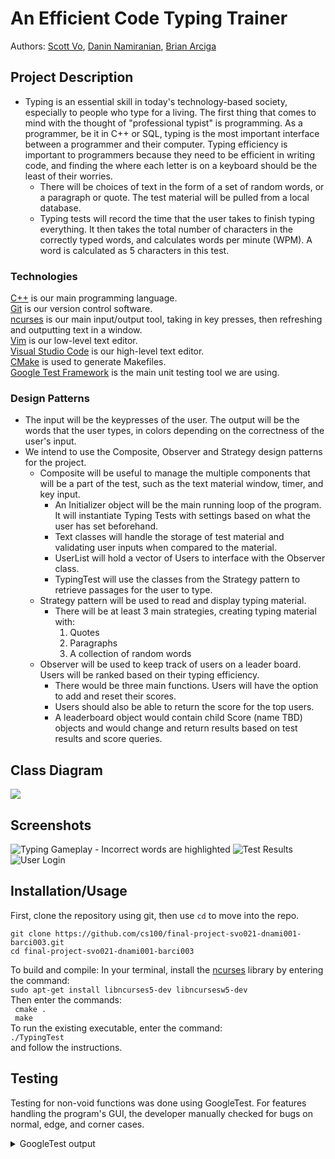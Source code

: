# An Efficient Code Typing Trainer
 
Authors: [Scott Vo](https://github.com/hscottvo), [Danin Namiranian](https://github.com/Danin1993), [Brian Arciga](https://github.com/brianarciga1)

## Project Description
* Typing is an essential skill in today's technology-based society, especially to people who type for a living. The first thing that comes to mind with the thought of "professional typist" is programming. As a programmer, be it in C++ or SQL, typing is the most important interface between a programmer and their computer. Typing efficiency is important to programmers because they need to be efficient in writing code, and finding the where each letter is on a keyboard should be the least of their worries. 
  * There will be choices of text in the form of a set of random words, or a paragraph or quote. The test material will be pulled from a local database. 
  * Typing tests will record the time that the user takes to finish typing everything. It then takes the total number of characters in the correctly typed words, and calculates words per minute (WPM). A word is calculated as 5 characters in this test. 
### Technologies
[C++](https://www.cplusplus.com/) is our main programming language.  
[Git](https://git-scm.com/) is our version control software.  
[ncurses](https://pubs.opengroup.org/onlinepubs/7908799/xcurses/curses.h.html) is our main input/output tool, taking in key presses, then refreshing and outputting text in a window.  
[Vim](https://www.vim.org/) is our low-level text editor.  
[Visual Studio Code](https://code.visualstudio.com/) is our high-level text editor.  
[CMake](https://cmake.org/) is used to generate Makefiles.  
[Google Test Framework](https://github.com/google/googletest) is the main unit testing tool we are using. 

### Design Patterns
* The input will be the keypresses of the user. The output will be the words that the user types, in colors depending on the correctness of the user's input. 
* We intend to use the Composite, Observer and Strategy design patterns for the project. 
  * Composite will be useful to manage the multiple components that will be a part of the test, such as the text material window, timer, and key input. 
    * An Initializer object will be the main running loop of the program. It will instantiate Typing Tests with settings based on what the user has set beforehand. 
    * Text classes will handle the storage of test material and validating user inputs when compared to the material. 
    * UserList will hold a vector of Users to interface with the Observer class.
    * TypingTest will use the classes from the Strategy pattern to retrieve passages for the user to type.
  * Strategy pattern will be used to read and display typing material. 
    * There will be at least 3 main strategies, creating typing material with:
      1. Quotes
      2. Paragraphs
      3. A collection of random words
  * Observer will be used to keep track of users on a leader board. Users will be ranked based on their typing efficiency.
    * There would be three main functions. Users will have the option to add and reset their scores.
    * Users should also be able to return the score for the top users.
    * A leaderboard object would contain child Score (name TBD) objects and would change and return results based on test results and score queries.

## Class Diagram

<img src="https://docs.google.com/drawings/d/e/2PACX-1vSwanho9HYGWpyReDs0W0ro39obf76mRsjeyf73z6PT0jZE5E_Qc7GBUylH1muTeXfJJjXDmGRLVoDr/pub?w=2552&amp;h=1644">

 ## Screenshots
![Typing Gameplay - Incorrect words are highlighted](https://user-images.githubusercontent.com/56327086/101737483-caa1fe80-3a79-11eb-80dc-e40c713de45a.JPG)
![Test Results](https://user-images.githubusercontent.com/56327086/101737106-48193f00-3a79-11eb-9926-380cafc8cfb0.JPG)
![User Login](https://user-images.githubusercontent.com/56327086/101737319-8d3d7100-3a79-11eb-9490-8b9f399d4da8.JPG)

 ## Installation/Usage
First, clone the repository using git, then use ```cd``` to move into the repo. 
``` 
git clone https://github.com/cs100/final-project-svo021-dnami001-barci003.git
cd final-project-svo021-dnami001-barci003
```
To build and compile: 
  In your terminal, install the [ncurses](https://pubs.opengroup.org/onlinepubs/7908799/xcurses/curses.h.html) library by entering the command:  
  <code>sudo apt-get install libncurses5-dev libncursesw5-dev</code>  
  Then enter the commands:  
  <code> cmake .</code>  
  <code> make </code>  
To run the existing executable, enter the command:  
  <code>./TypingTest</code>  
and follow the instructions. 
 ## Testing
 Testing for non-void functions was done using GoogleTest. For features handling the program's GUI, the developer manually checked for bugs on normal, edge, and corner cases. 
 <details><summary> GoogleTest output </summary>
 <p>
```./test  
[==========] Running 65 tests from 16 test suites.  
[----------] Global test environment set-up.  
[----------] 3 tests from CompositeWordConstructor  
[ RUN      ] CompositeWordConstructor.Default  
[       OK ] CompositeWordConstructor.Default (0 ms)  
[ RUN      ] CompositeWordConstructor.OneWord  
[       OK ] CompositeWordConstructor.OneWord (0 ms)  
[ RUN      ] CompositeWordConstructor.PosWords  
[       OK ] CompositeWordConstructor.PosWords (0 ms)  
[----------] 3 tests from CompositeWordConstructor (1 ms total)  
  
[----------] 7 tests from CompositeWordCheck  
[ RUN      ] CompositeWordCheck.NoInput  
[       OK ] CompositeWordCheck.NoInput (0 ms)  
[ RUN      ] CompositeWordCheck.WordEmpty  
[       OK ] CompositeWordCheck.WordEmpty (0 ms)  
[ RUN      ] CompositeWordCheck.RefEmpty  
[       OK ] CompositeWordCheck.RefEmpty (0 ms)  
[ RUN      ] CompositeWordCheck.Incorrect  
[       OK ] CompositeWordCheck.Incorrect (0 ms)  
[ RUN      ] CompositeWordCheck.Correct  
[       OK ] CompositeWordCheck.Correct (0 ms)  
[ RUN      ] CompositeWordCheck.Punctuation  
[       OK ] CompositeWordCheck.Punctuation (0 ms)  
[ RUN      ] CompositeWordCheck.Case  
[       OK ] CompositeWordCheck.Case (0 ms)  
[----------] 7 tests from CompositeWordCheck (0 ms total)  
  
[----------] 4 tests from CompositeWordLen  
[ RUN      ] CompositeWordLen.Empty  
[       OK ] CompositeWordLen.Empty (0 ms)  
[ RUN      ] CompositeWordLen.Pos  
[       OK ] CompositeWordLen.Pos (0 ms)  
[ RUN      ] CompositeWordLen.LargePos  
[       OK ] CompositeWordLen.LargePos (0 ms)  
[ RUN      ] CompositeWordLen.Punctuation  
[       OK ] CompositeWordLen.Punctuation (0 ms)  
[----------] 4 tests from CompositeWordLen (0 ms total)  
  
[----------] 2 tests from CompositeWordSet  
[ RUN      ] CompositeWordSet.Incorrect  
[       OK ] CompositeWordSet.Incorrect (0 ms)  
[ RUN      ] CompositeWordSet.Correct  
[       OK ] CompositeWordSet.Correct (0 ms)  
[----------] 2 tests from CompositeWordSet (0 ms total)  
  
[----------] 1 test from CompositePassageConstructor  
[ RUN      ] CompositePassageConstructor.Constructor  
[       OK ] CompositePassageConstructor.Constructor (0 ms)  
[----------] 1 test from CompositePassageConstructor (0 ms total)  
  
[----------] 4 tests from CompositePassageLen  
[ RUN      ] CompositePassageLen.Empty  
[       OK ] CompositePassageLen.Empty (0 ms)  
[ RUN      ] CompositePassageLen.Incomplete  
[       OK ] CompositePassageLen.Incomplete (0 ms)  
[ RUN      ] CompositePassageLen.CompleteIncorrect  
[       OK ] CompositePassageLen.CompleteIncorrect (0 ms)  
[ RUN      ] CompositePassageLen.OneLongWord  
[       OK ] CompositePassageLen.OneLongWord (0 ms)  
[----------] 4 tests from CompositePassageLen (1 ms total)  
  
[----------] 9 tests from CompositePassageCorrect  
[ RUN      ] CompositePassageCorrect.OneEmpty  
[       OK ] CompositePassageCorrect.OneEmpty (0 ms)  
[ RUN      ] CompositePassageCorrect.OneCorrect  
[       OK ] CompositePassageCorrect.OneCorrect (0 ms)  
[ RUN      ] CompositePassageCorrect.TooLong  
[       OK ] CompositePassageCorrect.TooLong (0 ms)  
[ RUN      ] CompositePassageCorrect.TooShort  
[       OK ] CompositePassageCorrect.TooShort (0 ms)  
[ RUN      ] CompositePassageCorrect.BeforeEmpty  
[       OK ] CompositePassageCorrect.BeforeEmpty (0 ms)  
[ RUN      ] CompositePassageCorrect.BeforeIncorrect  
[       OK ] CompositePassageCorrect.BeforeIncorrect (0 ms)  
[ RUN      ] CompositePassageCorrect.MiddleIncorrect  
[       OK ] CompositePassageCorrect.MiddleIncorrect (0 ms)  
[ RUN      ] CompositePassageCorrect.SmallAllCorrect  
[       OK ] CompositePassageCorrect.SmallAllCorrect (0 ms)  
[ RUN      ] CompositePassageCorrect.LargeAllCorrect  
[       OK ] CompositePassageCorrect.LargeAllCorrect (0 ms)  
[----------] 9 tests from CompositePassageCorrect (0 ms total)  
  
[----------] 5 tests from CompositePassageCheck  
[ RUN      ] CompositePassageCheck.Empty  
[       OK ] CompositePassageCheck.Empty (0 ms)  
[ RUN      ] CompositePassageCheck.IncompleteCorrect  
[       OK ] CompositePassageCheck.IncompleteCorrect (0 ms)  
[ RUN      ] CompositePassageCheck.IncompleteIncorrect  
[       OK ] CompositePassageCheck.IncompleteIncorrect (0 ms)  
[ RUN      ] CompositePassageCheck.CompleteCorrect  
[       OK ] CompositePassageCheck.CompleteCorrect (0 ms)  
[ RUN      ] CompositePassageCheck.CompleteIncorrect  
[       OK ] CompositePassageCheck.CompleteIncorrect (0 ms)  
[----------] 5 tests from CompositePassageCheck (1 ms total)  
  
[----------] 5 tests from CompositeTestGetAccuracy  
[ RUN      ] CompositeTestGetAccuracy.Empty  
[       OK ] CompositeTestGetAccuracy.Empty (0 ms)  
[ RUN      ] CompositeTestGetAccuracy.Fifty  
[       OK ] CompositeTestGetAccuracy.Fifty (0 ms)  
[ RUN      ] CompositeTestGetAccuracy.RoundUp  
[       OK ] CompositeTestGetAccuracy.RoundUp (0 ms)  
[ RUN      ] CompositeTestGetAccuracy.RoundDown  
[       OK ] CompositeTestGetAccuracy.RoundDown (0 ms)  
[ RUN      ] CompositeTestGetAccuracy.Perfect  
[       OK ] CompositeTestGetAccuracy.Perfect (0 ms)  
[----------] 5 tests from CompositeTestGetAccuracy (1 ms total)  
  
[----------] 2 tests from STG_Test_Language  
[ RUN      ] STG_Test_Language.English  
[       OK ] STG_Test_Language.English (0 ms)  
[ RUN      ] STG_Test_Language.Spanish  
[       OK ] STG_Test_Language.Spanish (0 ms)  
[----------] 2 tests from STG_Test_Language (0 ms total)  
  
[----------] 2 tests from STG_Test_DataBase  
[ RUN      ] STG_Test_DataBase.getDataBaseSuccess  
[       OK ] STG_Test_DataBase.getDataBaseSuccess (0 ms)  
[ RUN      ] STG_Test_DataBase.getDataBaseFaild  
[       OK ] STG_Test_DataBase.getDataBaseFaild (1 ms)  
[----------] 2 tests from STG_Test_DataBase (1 ms total)  
  
[----------] 6 tests from STG_Test_ParagraphGenerator  
[ RUN      ] STG_Test_ParagraphGenerator.normalIndex  
[       OK ] STG_Test_ParagraphGenerator.normalIndex (0 ms)  
[ RUN      ] STG_Test_ParagraphGenerator.outIndex0  
[       OK ] STG_Test_ParagraphGenerator.outIndex0 (1 ms)  
[ RUN      ] STG_Test_ParagraphGenerator.outIndex1  
[       OK ] STG_Test_ParagraphGenerator.outIndex1 (2 ms)  
[ RUN      ] STG_Test_ParagraphGenerator.outIndex2
[       OK ] STG_Test_ParagraphGenerator.outIndex2 (1 ms)  
[ RUN      ] STG_Test_ParagraphGenerator.size1  
[       OK ] STG_Test_ParagraphGenerator.size1 (0 ms)  
[ RUN      ] STG_Test_ParagraphGenerator.size2  
[       OK ] STG_Test_ParagraphGenerator.size2 (0 ms)  
[----------] 6 tests from STG_Test_ParagraphGenerator (4 ms total)  
  
[----------] 8 tests from STG_Test_QuoteGenerator  
[ RUN      ] STG_Test_QuoteGenerator.normalIndex0  
[       OK ] STG_Test_QuoteGenerator.normalIndex0 (0 ms)  
[ RUN      ] STG_Test_QuoteGenerator.normalIndex1  
[       OK ] STG_Test_QuoteGenerator.normalIndex1 (1 ms)  
[ RUN      ] STG_Test_QuoteGenerator.normalIndex2  
[       OK ] STG_Test_QuoteGenerator.normalIndex2 (0 ms)  
[ RUN      ] STG_Test_QuoteGenerator.outIndex0  
[       OK ] STG_Test_QuoteGenerator.outIndex0 (1 ms)  
[ RUN      ] STG_Test_QuoteGenerator.outIndex1  
[       OK ] STG_Test_QuoteGenerator.outIndex1 (1 ms)  
[ RUN      ] STG_Test_QuoteGenerator.outIndex2  
[       OK ] STG_Test_QuoteGenerator.outIndex2 (1 ms)  
[ RUN      ] STG_Test_QuoteGenerator.size1  
[       OK ] STG_Test_QuoteGenerator.size1 (0 ms)  
[ RUN      ] STG_Test_QuoteGenerator.size2  
[       OK ] STG_Test_QuoteGenerator.size2 (0 ms)  
[----------] 8 tests from STG_Test_QuoteGenerator (5 ms total)   
  
[----------] 3 tests from STG_Test_WordSetGenerator  
[ RUN      ] STG_Test_WordSetGenerator.outIndex0  
[       OK ] STG_Test_WordSetGenerator.outIndex0 (1 ms)  
[ RUN      ] STG_Test_WordSetGenerator.outIndex1  
[       OK ] STG_Test_WordSetGenerator.outIndex1 (1 ms)  
[ RUN      ] STG_Test_WordSetGenerator.outIndex2  
[       OK ] STG_Test_WordSetGenerator.outIndex2 (0 ms)  
[----------] 3 tests from STG_Test_WordSetGenerator (2 ms total)  
  
[----------] 1 test from IObserver  
[ RUN      ] IObserver.AddUser  
[       OK ] IObserver.AddUser (0 ms)  
[----------] 1 test from IObserver (0 ms total)  
  
[----------] 3 tests from Observer  
[ RUN      ] Observer.AddUser2  
[       OK ] Observer.AddUser2 (0 ms)  
[ RUN      ] Observer.AddUser3  
[       OK ] Observer.AddUser3 (0 ms)  
[ RUN      ] Observer.AddUser4  
[       OK ] Observer.AddUser4 (0 ms)  
[----------] 3 tests from Observer (0 ms total)  
  
[----------] Global test environment tear-down  
[==========] 65 tests from 16 test suites ran. (16 ms total)  
[  PASSED  ] 65 tests.```
